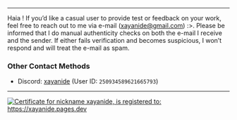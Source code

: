 <hr>
Haia ! If you’d like a casual user to provide test or feedback on your work, feel free to reach out to me via e-mail (<a href="mailto:xayanide&#64;gmail.com">xayanide@gmail.com</a>) :>.
Please be informed that I do manual authenticity checks on both the e-mail I receive and the sender. If either fails verification and becomes suspicious, I won’t respond and will treat the e-mail as spam.

### Other Contact Methods

- Discord: [xayanide](https://discord.com/users/250934589621665793) (User ID: `250934589621665793`)

<hr />
<a id="mynickname-cert" class="text-center" href="https://mynickname.com/xayanide">
  <img src="https://mynickname.com/forum6t8/xayanide.gif" alt="Certificate for nickname xayanide, is registered to: https://xayanide.pages.dev" />
</a>



